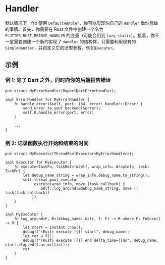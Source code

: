 # Handler

默认情况下，frb 使用 `DefaultHandler`，你可以实现你自己的 `Handler` 做你想做的事情。首先，你需要在 Rust 文件中创建一个名为
`FLUTTER_RUST_BRIDGE_HANDLER` 的变量（可能会用到 `lazy_static`）。接着，你不一定需要创建一个新的实现了
`Handler` 的结构体，只需要利用现有的 `SimpleHandler`，并自定义它的泛型参数，例如`Executor`。

## 示例

### 例 1: 除了 Dart 之外，同时向你的后端报告错误

```rust,noplayground
pub struct MyErrorHandler(ReportDartErrorHandler);

impl ErrorHandler for MyErrorHandler {
    fn handle_error(&self, port: i64, error: handler::Error) {
        send_error_to_your_backend(&error);
        self.0.handle_error(port, error)
    }

    ...
}
```

### 例 2: 记录函数执行开始和结束的时间

```rust,noplayground
pub struct MyExecutor(ThreadPoolExecutor<MyErrorHandler>);

impl Executor for MyExecutor {
    fn execute<TaskFn, TaskRet>(&self, wrap_info: WrapInfo, task: TaskFn) {
        let debug_name_string = wrap_info.debug_name.to_string();
        self.thread_pool_executor
            .execute(wrap_info, move |task_callback| {
                Self::log_around(&debug_name_string, move || task(task_callback))
            })
    }
}

impl MyExecutor {
    fn log_around<F, R>(debug_name: &str, f: F) -> R where F: FnOnce() -> R {
        let start = Instant::now();
        debug!("(Rust) execute [{}] start", debug_name);
        let ret = f();
        debug!("(Rust) execute [{}] end delta_time={}ms", debug_name, start.elapsed().as_millis());
        ret
    }
}
```
